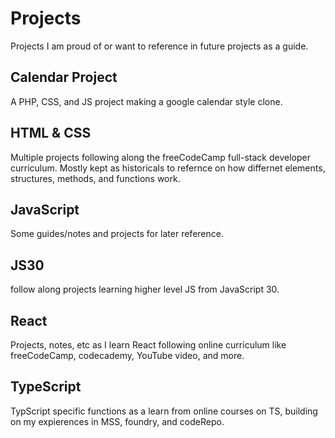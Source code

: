 # Projects

Projects I am proud of or want to reference in future projects as a guide.

## Calendar Project

A PHP, CSS, and JS project making a google calendar style clone.

## HTML & CSS

Multiple projects following along the freeCodeCamp full-stack developer curriculum. Mostly kept as historicals to refernce on how differnet elements, structures, methods, and functions work.

## JavaScript

Some guides/notes and projects for later reference.

## JS30

follow along projects learning higher level JS from JavaScript 30.

## React

Projects, notes, etc as I learn React following online curriculum like freeCodeCamp, codecademy, YouTube video, and more.

## TypeScript

TypScript specific functions as a learn from online courses on TS, building on my expierences in MSS, foundry, and codeRepo.
